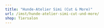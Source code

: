 ```yaml
---
title: "Hunde-Atelier Simi (Cut & More)"
url: /imst/hunde-atelier-simi-cut-und-more/
shop: Tiersalon
---
```

